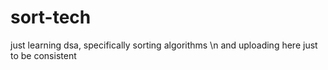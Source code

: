 # sort-tech
just learning dsa,
specifically sorting algorithms
\n
and uploading here just to be consistent 
